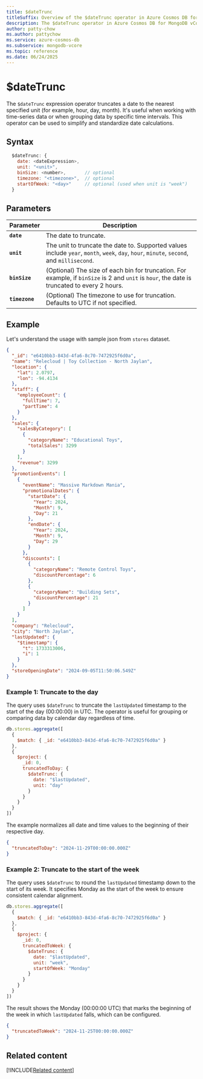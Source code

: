 ```yaml
---
title: $dateTrunc
titleSuffix: Overview of the $dateTrunc operator in Azure Cosmos DB for MongoDB vCore
description: The $dateTrunc operator in Azure Cosmos DB for MongoDB vCore truncates a date to a specified unit.
author: patty-chow
ms.author: pattychow
ms.service: azure-cosmos-db
ms.subservice: mongodb-vcore
ms.topic: reference
ms.date: 06/24/2025
---
```


# $dateTrunc

The `$dateTrunc` expression operator truncates a date to the nearest specified unit (for example, hour, day, month). It's useful when working with time-series data or when grouping data by specific time intervals. This operator can be used to simplify and standardize date calculations.

## Syntax

```javascript
  $dateTrunc: {
    date: <dateExpression>,
    unit: "<unit>",
    binSize: <number>,       // optional
    timezone: "<timezone>",  // optional
    startOfWeek: "<day>"     // optional (used when unit is "week")
  }
```

## Parameters  

| Parameter | Description |
| --- | --- |
| **`date`** | The date to truncate. |
| **`unit`** | The unit to truncate the date to. Supported values include `year`, `month`, `week`, `day`, `hour`, `minute`, `second`, and `millisecond`. |
| **`binSize`** | (Optional) The size of each bin for truncation. For example, if `binSize` is 2 and `unit` is `hour`, the date is truncated to every 2 hours. |
| **`timezone`** | (Optional) The timezone to use for truncation. Defaults to UTC if not specified. |

## Example

Let's understand the usage with sample json from `stores` dataset.

```json
{
  "_id": "e6410bb3-843d-4fa6-8c70-7472925f6d0a",
  "name": "Relecloud | Toy Collection - North Jaylan",
  "location": {
    "lat": 2.0797,
    "lon": -94.4134
  },
  "staff": {
    "employeeCount": {
      "fullTime": 7,
      "partTime": 4
    }
  },
  "sales": {
    "salesByCategory": [
      {
        "categoryName": "Educational Toys",
        "totalSales": 3299
      }
    ],
    "revenue": 3299
  },
  "promotionEvents": [
    {
      "eventName": "Massive Markdown Mania",
      "promotionalDates": {
        "startDate": {
          "Year": 2024,
          "Month": 9,
          "Day": 21
        },
        "endDate": {
          "Year": 2024,
          "Month": 9,
          "Day": 29
        }
      },
      "discounts": [
        {
          "categoryName": "Remote Control Toys",
          "discountPercentage": 6
        },
        {
          "categoryName": "Building Sets",
          "discountPercentage": 21
        }
      ]
    }
  ],
  "company": "Relecloud",
  "city": "North Jaylan",
  "lastUpdated": {
    "$timestamp": {
      "t": 1733313006,
      "i": 1
    }
  },
  "storeOpeningDate": "2024-09-05T11:50:06.549Z"
}
```

### Example 1: Truncate to the day

The query uses `$dateTrunc` to truncate the `lastUpdated` timestamp to the start of the day (00:00:00) in UTC. The operator is useful for grouping or comparing data by calendar day regardless of time.

```javascript
db.stores.aggregate([
  {
    $match: { _id: "e6410bb3-843d-4fa6-8c70-7472925f6d0a" }
  },
  {
    $project: {
      _id: 0,
      truncatedToDay: {
        $dateTrunc: {
          date: "$lastUpdated",
          unit: "day"
        }
      }
    }
  }
])
```

The example normalizes all date and time values to the beginning of their respective day.

```json
{
  "truncatedToDay": "2024-11-29T00:00:00.000Z"
}
```

### Example 2: Truncate to the start of the week

The query uses `$dateTrunc` to round the `lastUpdated` timestamp down to the start of its week. It specifies Monday as the start of the week to ensure consistent calendar alignment.

```javascript
db.stores.aggregate([
  {
    $match: { _id: "e6410bb3-843d-4fa6-8c70-7472925f6d0a" }
  },
  {
    $project: {
      _id: 0,
      truncatedToWeek: {
        $dateTrunc: {
          date: "$lastUpdated",
          unit: "week",
          startOfWeek: "Monday"
        }
      }
    }
  }
])
```

The result shows the Monday (00:00:00 UTC) that marks the beginning of the week in which `lastUpdated` falls, which can be configured.

```json
{
  "truncatedToWeek": "2024-11-25T00:00:00.000Z"
}
```

## Related content

[!INCLUDE[Related content](../includes/related-content.md)]
